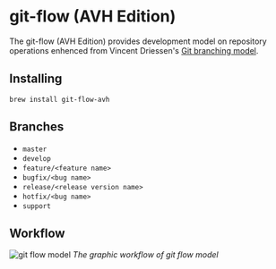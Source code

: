# git-flow (AVH Edition)

The git-flow (AVH Edition) provides development model on repository operations enhenced from Vincent Driessen's [Git branching model](http://nvie.com/posts/a-successful-git-branching-model/). 

## Installing

    brew install git-flow-avh

## Branches

* `master`
* `develop`
* `feature/<feature name>`
* `bugfix/<bug name>`
* `release/<release version name>`
* `hotfix/<bug name>`
* `support`

## Workflow

![git flow model](http://nvie.com/img/git-model@2x.png)
*The graphic workflow of git flow model*


